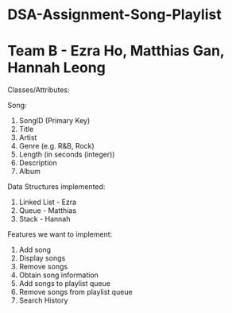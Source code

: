 # DSA-Assignment-Song-Playlist
# Team B - Ezra Ho, Matthias Gan, Hannah Leong


Classes/Attributes: 
 
Song: 
1. SongID (Primary Key) 
2. Title 
3. Artist 
4. Genre (e.g. R&B, Rock)  
5. Length (in seconds (integer)) 
6. Description
7. Album


Data Structures implemented:
1. Linked List - Ezra
2. Queue - Matthias
3. Stack - Hannah

Features we want to implement: 
1. Add song
2. Display songs
3. Remove songs
4. Obtain song information
5. Add songs to playlist queue
6. Remove songs from playlist queue
7. Search History
